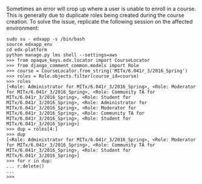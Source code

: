 Sometimes an error will crop up where a user is unable to enroll in a course. This is generally due to duplicate roles
being created during the course creation. To solve the issue, replicate the following session on the affected
environment:

```
sudo su - edxapp -s /bin/bash
source edxapp_env
cd edx-platform
python manage.py lms shell --settings=aws
>>> from opaque_keys.edx.locator import CourseLocator
>>> from django_comment_common.models import Role
>>> course = CourseLocator.from_string('MITx/6.041r_3/2016_Spring')
>>> roles = Role.objects.filter(course_id=course)
>>> roles
[<Role: Administrator for MITx/6.041r_3/2016_Spring>, <Role: Moderator for MITx/6.041r_3/2016_Spring>, <Role: Community TA for MITx/6.041r_3/2016_Spring>, <Role: Student for MITx/6.041r_3/2016_Spring>, <Role: Administrator for MITx/6.041r_3/2016_Spring>, <Role: Moderator for MITx/6.041r_3/2016_Spring>, <Role: Community TA for MITx/6.041r_3/2016_Spring>, <Role: Student for MITx/6.041r_3/2016_Spring>]
>>> dup = roles[4:]
>>> dup
[<Role: Administrator for MITx/6.041r_3/2016_Spring>, <Role: Moderator for MITx/6.041r_3/2016_Spring>, <Role: Community TA for MITx/6.041r_3/2016_Spring>, <Role: Student for MITx/6.041r_3/2016_Spring>]
>>> for r in dup:
... r.delete()
...
>>>
```
